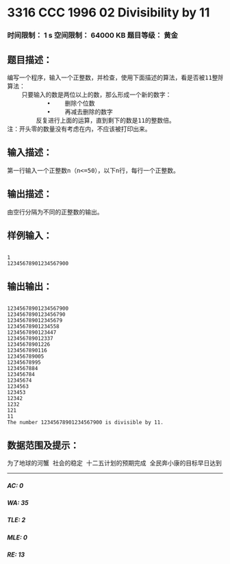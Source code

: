 # 3316 CCC 1996 02 Divisibility by 11   
### 时间限制： 1 s     空间限制： 64000 KB     题目等级： 黄金  
## 题目描述：  

<pre>
编写一个程序，输入一个正整数，并检查，使用下面描述的算法，看是否被11整除。这种特殊的测试于1897年由Charles L Dodgson (Lewis Carroll)提出。
算法：
    只要输入的数是两位以上的数，那么形成一个新的数字：
           •    删除个位数
           •    再减去删除的数字
        反复进行上面的运算，直到剩下的数是11的整数倍。
注：开头零的数量没有考虑在内，不应该被打印出来。
</pre>
  
  
## 输入描述：  

<pre>
第一行输入一个正整数n（n<=50），以下n行，每行一个正整数。
</pre>
  
  
## 输出描述：  

<pre>
由空行分隔为不同的正整数的输出。
</pre>
  
  
## 样例输入：  

<pre><code>
1  
12345678901234567900
</code></pre>
  
  
## 输出输出：  

<pre><code>
12345678901234567900  
1234567890123456790  
123456789012345679  
12345678901234558  
1234567890123447  
123456789012337  
12345678901226  
1234567890116  
123456789005  
12345678995  
1234567884  
123456784  
12345674  
1234563  
123453  
12342  
1232  
121  
11  
The number 12345678901234567900 is divisible by 11.
</code></pre>
  
  
## 数据范围及提示：  

<pre>
为了地球的河蟹 社会的稳定 十二五计划的预期完成 全民奔小康的目标早日达到 请不要卡评测
</pre>
  
  
***  

##### AC: 0  
##### WA: 35  
##### TLE: 2  
##### MLE: 0  
##### RE: 13  
